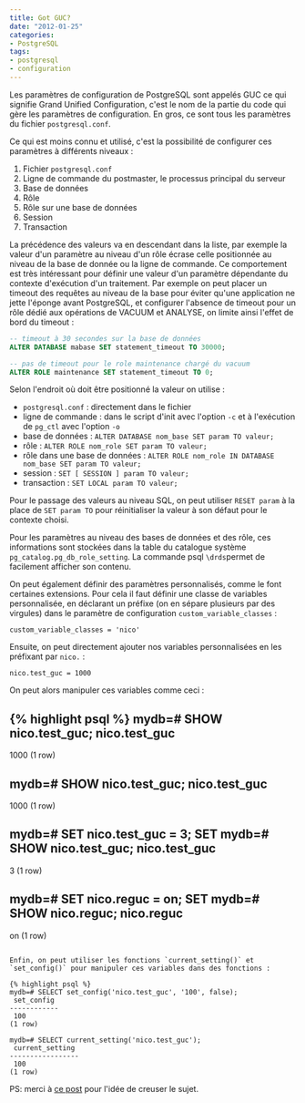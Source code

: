 ```yaml
---
title: Got GUC?
date: "2012-01-25"
categories:
- PostgreSQL
tags:
- postgresql
- configuration
---
```


Les paramètres de configuration de PostgreSQL sont appelés GUC ce qui
signifie Grand Unified Configuration, c'est le nom de la partie du code
qui gère les paramètres de configuration. En gros, ce sont tous les
paramètres du fichier `postgresql.conf`.

Ce qui est moins connu et utilisé, c'est la possibilité de configurer
ces paramètres à différents niveaux :

1.  Fichier `postgresql.conf`
2.  Ligne de commande du postmaster, le processus principal du serveur
3.  Base de données
4.  Rôle
5.  Rôle sur une base de données
6.  Session
7.  Transaction

La précédence des valeurs va en descendant dans la liste, par exemple la
valeur d'un paramètre au niveau d'un rôle écrase celle positionnée au
niveau de la base de donnée ou la ligne de commande. Ce comportement est
très intéressant pour définir une valeur d'un paramètre dépendante du
contexte d'exécution d'un traitement. Par exemple on peut placer un
timeout des requêtes au niveau de la base pour éviter qu'une application
ne jette l'éponge avant PostgreSQL, et configurer l'absence de timeout
pour un rôle dédié aux opérations de VACUUM et ANALYSE, on limite ainsi
l'effet de bord du timeout :

```sql
-- timeout à 30 secondes sur la base de données
ALTER DATABASE mabase SET statement_timeout TO 30000;

-- pas de timeout pour le role maintenance chargé du vacuum
ALTER ROLE maintenance SET statement_timeout TO 0;
```
    

Selon l'endroit où doit être positionné la valeur on utilise :

-   `postgresql.conf` : directement dans le fichier
-   ligne de commande : dans le script d'init avec l'option `-c` et à
    l'exécution de `pg_ctl` avec l'option `-o`
-   base de données : `ALTER DATABASE nom_base SET param TO valeur;`
-   rôle : `ALTER ROLE nom_role SET param TO valeur;`
-   rôle dans une base de données : `ALTER ROLE nom_role IN DATABASE nom_base SET param TO valeur;`
-   session : `SET [ SESSION ] param TO valeur;`
-   transaction : `SET LOCAL param TO valeur;`

Pour le passage des valeurs au niveau SQL, on peut utiliser
`RESET param` à la place de `SET param TO` pour réinitialiser la
valeur à son défaut pour le contexte choisi.

Pour les paramètres au niveau des bases de données et des rôle, ces
informations sont stockées dans la table du catalogue système
`pg_catalog.pg_db_role_setting`. La commande psql `\drds`permet de
facilement afficher son contenu.

On peut également définir des paramètres personnalisés, comme le font
certaines extensions. Pour cela il faut définir une classe de variables
personnalisée, en déclarant un préfixe (on en sépare plusieurs par des
virgules) dans le paramètre de configuration `custom_variable_classes` :

    
    custom_variable_classes = 'nico'
    

Ensuite, on peut directement ajouter nos variables personnalisées en les
préfixant par `nico.` :

    
    nico.test_guc = 1000
    

On peut alors manipuler ces variables comme ceci :

{% highlight psql %}
mydb=# SHOW nico.test_guc;
 nico.test_guc 
---------------
 1000
(1 row)

mydb=# SHOW nico.test_guc;
 nico.test_guc 
---------------
 1000
(1 row)

mydb=# SET nico.test_guc = 3;
SET
mydb=# SHOW nico.test_guc;
 nico.test_guc 
---------------
 3
(1 row)

mydb=# SET nico.reguc = on;
SET
mydb=# SHOW nico.reguc;
 nico.reguc 
------------
 on
(1 row)
```

Enfin, on peut utiliser les fonctions `current_setting()` et
`set_config()` pour manipuler ces variables dans des fonctions :

{% highlight psql %}
mydb=# SELECT set_config('nico.test_guc', '100', false);
 set_config 
------------
 100
(1 row)

mydb=# SELECT current_setting('nico.test_guc');
 current_setting 
-----------------
 100
(1 row)
```

PS: merci à [ce post] pour l'idée de creuser le sujet.

[ce post]: http://momjian.us/main/blogs/pgblog/2011.html#December_1_2011
